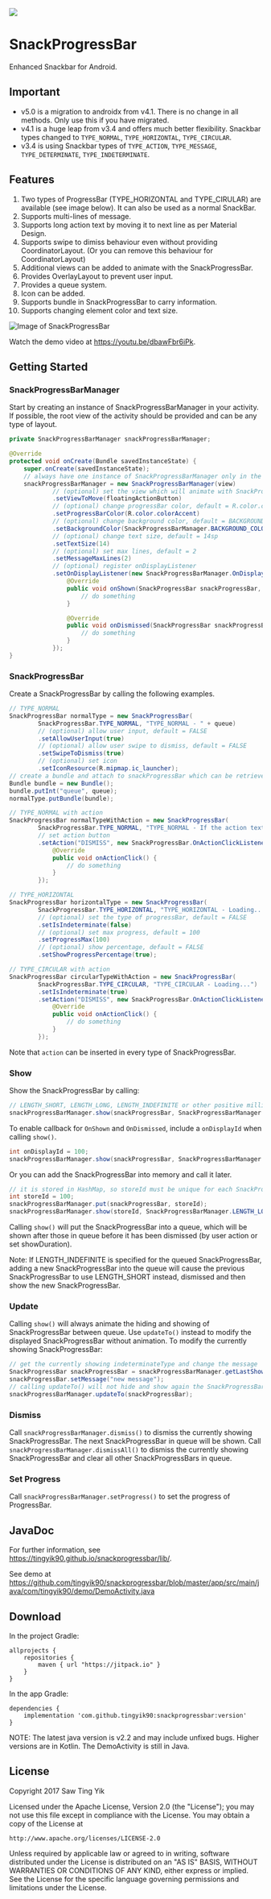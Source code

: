 [![](https://jitpack.io/v/tingyik90/snackprogressbar.svg)](https://jitpack.io/#tingyik90/snackprogressbar)

# SnackProgressBar
Enhanced Snackbar for Android.

## Important
- v5.0 is a migration to androidx from v4.1. There is no change in all methods. Only use this if you have migrated.
- v4.1 is a huge leap from v3.4 and offers much better flexibility. Snackbar types changed to `TYPE_NORMAL`, `TYPE_HORIZONTAL`, `TYPE_CIRCULAR`.
- v3.4 is using Snackbar types of `TYPE_ACTION`, `TYPE_MESSAGE`, `TYPE_DETERMINATE`, `TYPE_INDETERMINATE`.

## Features
1. Two types of ProgressBar (TYPE_HORIZONTAL and TYPE_CIRULAR) are available (see image below). It can also be used as a normal SnackBar.
2. Supports multi-lines of message.
3. Supports long action text by moving it to next line as per Material Design.
4. Supports swipe to dimiss behaviour even without providing CoordinatorLayout. (Or you can remove this behaviour for CoordinatorLayout)
5. Additional views can be added to animate with the SnackProgressBar.
6. Provides OverlayLayout to prevent user input.
7. Provides a queue system.
8. Icon can be added.
9. Supports bundle in SnackProgressBar to carry information.
10. Supports changing element color and text size.

![Image of SnackProgressBar](https://i.imgur.com/9C3A4UZl.png)

Watch the demo video at https://youtu.be/dbawFbr6iPk.

## Getting Started

### SnackProgressBarManager
Start by creating an instance of SnackProgressBarManager in your activity.
If possible, the root view of the activity should be provided and can be any type of layout.

```java
private SnackProgressBarManager snackProgressBarManager;

@Override
protected void onCreate(Bundle savedInstanceState) {
    super.onCreate(savedInstanceState);
    // always have one instance of SnackProgressBarManager only in the activity
    snackProgressBarManager = new SnackProgressBarManager(view)
            // (optional) set the view which will animate with SnackProgressBar e.g. FAB when CoordinatorLayout is not used
            .setViewToMove(floatingActionButton)
            // (optional) change progressBar color, default = R.color.colorAccent
            .setProgressBarColor(R.color.colorAccent)
            // (optional) change background color, default = BACKGROUND_COLOR_DEFAULT (#FF323232)
            .setBackgroundColor(SnackProgressBarManager.BACKGROUND_COLOR_DEFAULT)
            // (optional) change text size, default = 14sp
            .setTextSize(14)
            // (optional) set max lines, default = 2
            .setMessageMaxLines(2)
            // (optional) register onDisplayListener
            .setOnDisplayListener(new SnackProgressBarManager.OnDisplayListener() {
                @Override
                public void onShown(SnackProgressBar snackProgressBar, int onDisplayId) {
                    // do something
                }

                @Override
                public void onDismissed(SnackProgressBar snackProgressBar, int onDisplayId) {
                    // do something
                }
            });
}
```

### SnackProgressBar
Create a SnackProgressBar by calling the following examples.
```java
// TYPE_NORMAL
SnackProgressBar normalType = new SnackProgressBar(
        SnackProgressBar.TYPE_NORMAL, "TYPE_NORMAL - " + queue)
        // (optional) allow user input, default = FALSE
        .setAllowUserInput(true)
        // (optional) allow user swipe to dismiss, default = FALSE
        .setSwipeToDismiss(true)
        // (optional) set icon
        .setIconResource(R.mipmap.ic_launcher);
// create a bundle and attach to snackProgressBar which can be retrieved via OnDisplayListener
Bundle bundle = new Bundle();
bundle.putInt("queue", queue);
normalType.putBundle(bundle);

// TYPE_NORMAL with action
SnackProgressBar normalTypeWithAction = new SnackProgressBar(
        SnackProgressBar.TYPE_NORMAL, "TYPE_NORMAL - If the action text is too long, a higher layout is used.")
        // set action button
        .setAction("DISMISS", new SnackProgressBar.OnActionClickListener() {
            @Override
            public void onActionClick() {
                // do something
            }
        });

// TYPE_HORIZONTAL
SnackProgressBar horizontalType = new SnackProgressBar(
        SnackProgressBar.TYPE_HORIZONTAL, "TYPE_HORIZONTAL - Loading...")
        // (optional) set the type of progressBar, default = FALSE
        .setIsIndeterminate(false)
        // (optional) set max progress, default = 100
        .setProgressMax(100)
        // (optional) show percentage, default = FALSE
        .setShowProgressPercentage(true);

// TYPE_CIRCULAR with action
SnackProgressBar circularTypeWithAction = new SnackProgressBar(
        SnackProgressBar.TYPE_CIRCULAR, "TYPE_CIRCULAR - Loading...")
        .setIsIndeterminate(true)
        .setAction("DISMISS", new SnackProgressBar.OnActionClickListener() {
            @Override
            public void onActionClick() {
                // do something
            }
        });
```
Note that `action` can be inserted in every type of SnackProgressBar.

### Show
Show the SnackProgressBar by calling:
```java
// LENGTH_SHORT, LENGTH_LONG, LENGTH_INDEFINITE or other positive millis can be used
snackProgressBarManager.show(snackProgressBar, SnackProgressBarManager.LENGTH_LONG);  
```

To enable callback for `OnShown` and `OnDismissed`, include a `onDisplayId` when calling `show()`.
```java
int onDisplayId = 100;
snackProgressBarManager.show(snackProgressBar, SnackProgressBarManager.LENGTH_LONG, onDisplayId);
```

Or you can add the SnackProgressBar into memory and call it later.
```java
// it is stored in HashMap, so storeId must be unique for each SnackProgressBar, else it will be overwritten
int storeId = 100;
snackProgressBarManager.put(snackProgressBar, storeId);
snackProgressBarManager.show(storeId, SnackProgressBarManager.LENGTH_LONG);
```

Calling `show()` will put the SnackProgressBar into a queue, which will be shown after those in queue before it has been dismissed
(by user action or set showDuration).

Note: If LENGTH_INDEFINITE is specified for the queued SnackProgressBar, adding a new SnackProgressBar into the queue will cause 
the previous SnackProgressBar to use LENGTH_SHORT instead, dismissed and then show the new SnackProgressBar.

### Update
Calling `show()` will always animate the hiding and showing of SnackProgressBar between queue. Use `updateTo()` instead to modify the
displayed SnackProgressBar without animation. To modify the currently showing SnackProgressBar:
```java
// get the currently showing indeterminateType and change the message
SnackProgressBar snackProgressBar = snackProgressBarManager.getLastShown();
snackProgressBar.setMessage("new message");
// calling updateTo() will not hide and show again the SnackProgressBar
snackProgressBarManager.updateTo(snackProgressBar);
```

### Dismiss
Call `snackProgressBarManager.dismiss()` to dismiss the currently showing SnackProgressBar. The next SnackProgressBar in queue will be shown.
Call `snackProgressBarManager.dismissAll()` to dismiss the currently showing SnackProgressBar and clear all other SnackProgressBars in queue.

### Set Progress
Call `snackProgressBarManager.setProgress()` to set the progress of ProgressBar.

## JavaDoc
For further information, see https://tingyik90.github.io/snackprogressbar/lib/.

See demo at https://github.com/tingyik90/snackprogressbar/blob/master/app/src/main/java/com/tingyik90/demo/DemoActivity.java

## Download
In the project Gradle:
```Gradle
allprojects {
    repositories {
        maven { url "https://jitpack.io" }
    }
}
```

In the app Gradle:
```Gradle
dependencies {
    implementation 'com.github.tingyik90:snackprogressbar:version'
}
```
NOTE: The latest java version is v2.2 and may include unfixed bugs. Higher versions are in Kotlin. The DemoActivity is still in Java.

## License
Copyright 2017 Saw Ting Yik

Licensed under the Apache License, Version 2.0 (the "License");
you may not use this file except in compliance with the License.
You may obtain a copy of the License at

    http://www.apache.org/licenses/LICENSE-2.0

Unless required by applicable law or agreed to in writing, software
distributed under the License is distributed on an "AS IS" BASIS,
WITHOUT WARRANTIES OR CONDITIONS OF ANY KIND, either express or implied.
See the License for the specific language governing permissions and
limitations under the License.
